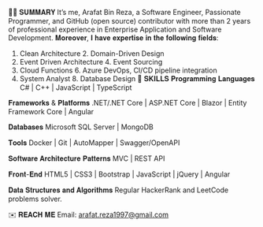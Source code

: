 👨‍💻 𝐒𝐔𝐌𝐌𝐀𝐑𝐘
It’s me, Arafat Bin Reza, a Software Engineer, Passionate Programmer, and GitHub (open source) contributor with more than 2 years of professional experience in Enterprise Application and Software Development. 𝐌𝐨𝐫𝐞𝐨𝐯𝐞𝐫, 𝐈 𝐡𝐚𝐯𝐞 𝐞𝐱𝐩𝐞𝐫𝐭𝐢𝐬𝐞 𝐢𝐧 𝐭𝐡𝐞 𝐟𝐨𝐥𝐥𝐨𝐰𝐢𝐧𝐠 𝐟𝐢𝐞𝐥𝐝𝐬:
1. Clean Architecture	2. Domain-Driven Design
3. Event Driven Architecture	4. Event Sourcing
5. Cloud Functions	6. Azure DevOps, CI/CD pipeline integration
7. System Analyst	8. Database Design
💪 𝐒𝐊𝐈𝐋𝐋𝐒
𝐏𝐫𝐨𝐠𝐫𝐚𝐦𝐦𝐢𝐧𝐠 𝐋𝐚𝐧𝐠𝐮𝐚𝐠𝐞𝐬
C# | C++ | JavaScript | TypeScript

𝐅𝐫𝐚𝐦𝐞𝐰𝐨𝐫𝐤𝐬 & 𝐏𝐥𝐚𝐭𝐟𝐨𝐫𝐦𝐬
.NET/.NET Core | ASP.NET Core | Blazor | Entity Framework Core | Angular

𝐃𝐚𝐭𝐚𝐛𝐚𝐬𝐞𝐬
Microsoft SQL Server | MongoDB 

𝐓𝐨𝐨𝐥𝐬
Docker | Git | AutoMapper | Swagger/OpenAPI

𝐒𝐨𝐟𝐭𝐰𝐚𝐫𝐞 𝐀𝐫𝐜𝐡𝐢𝐭𝐞𝐜𝐭𝐮𝐫𝐞 𝐏𝐚𝐭𝐭𝐞𝐫𝐧𝐬
MVC | REST API

𝐅𝐫𝐨𝐧𝐭-𝐄𝐧𝐝
HTML5 | CSS3 | Bootstrap | JavaScript | jQuery | Angular

𝐃𝐚𝐭𝐚 𝐒𝐭𝐫𝐮𝐜𝐭𝐮𝐫𝐞𝐬 𝐚𝐧𝐝 𝐀𝐥𝐠𝐨𝐫𝐢𝐭𝐡𝐦𝐬
Regular HackerRank and LeetCode problems solver.

✉️ 𝐑𝐄𝐀𝐂𝐇 𝐌𝐄
Email: arafat.reza1997@gmail.com
